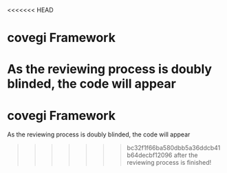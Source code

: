 <<<<<<< HEAD
# covegi Framework
As the reviewing process is doubly blinded, the code will appear 
=======
# covegi Framework
As the reviewing process is doubly blinded, the code will appear 
>>>>>>> bc32f1f66ba580dbb5a36ddcb41b64decbf12096
after the reviewing process is finished!